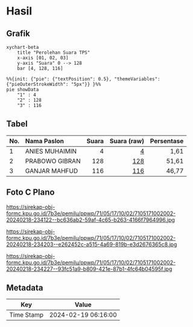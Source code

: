 # Hasil

## Grafik

```mermaid
xychart-beta
    title "Perolehan Suara TPS"
    x-axis [01, 02, 03]
    y-axis "Suara" 0 --> 128
    bar [4, 128, 116]
```

```mermaid
%%{init: {"pie": {"textPosition": 0.5}, "themeVariables": {"pieOuterStrokeWidth": "5px"}} }%%
pie showData
    "1" : 4
    "2" : 128
    "3" : 116
```

## Tabel

| No. | Nama Paslon    | Suara | Suara (raw) | Persentase |
|:--- |:-------------- | -----:| -----------:| ----------:|
| 1   | ANIES MUHAIMIN | 4     | [4][p-1]    | 1,61       |
| 2   | PRABOWO GIBRAN | 128   | [128][p-2]  | 51,61      |
| 3   | GANJAR MAHFUD  | 116   | [116][p-3]  | 46,77      |


[p-1]: https://github.com/gigit-pemilu/pemilu-2024-71-sulawesi-utara/blob/main/pilpres/hitung-suara/sub/71-sulawesi-utara/sub/05-minahasa-selatan/sub/17-amurang-barat/sub/1002-kawangkoan-bawah/sub/002-tps/sub/paslon-1.txt
[p-2]: https://github.com/gigit-pemilu/pemilu-2024-71-sulawesi-utara/blob/main/pilpres/hitung-suara/sub/71-sulawesi-utara/sub/05-minahasa-selatan/sub/17-amurang-barat/sub/1002-kawangkoan-bawah/sub/002-tps/sub/paslon-2.txt
[p-3]: https://github.com/gigit-pemilu/pemilu-2024-71-sulawesi-utara/blob/main/pilpres/hitung-suara/sub/71-sulawesi-utara/sub/05-minahasa-selatan/sub/17-amurang-barat/sub/1002-kawangkoan-bawah/sub/002-tps/sub/paslon-3.txt

## Foto C Plano

https://sirekap-obj-formc.kpu.go.id/7b3e/pemilu/ppwp/71/05/17/10/02/7105171002002-20240218-234122--bc636ab2-59af-4c65-b263-4166f7964996.jpg

https://sirekap-obj-formc.kpu.go.id/7b3e/pemilu/ppwp/71/05/17/10/02/7105171002002-20240218-234203--e262452c-a515-4a69-819b-e3d2676365c8.jpg

https://sirekap-obj-formc.kpu.go.id/7b3e/pemilu/ppwp/71/05/17/10/02/7105171002002-20240218-234227--93fc51a9-b809-421e-87b1-4fc64b04595f.jpg


## Metadata

| Key        | Value               |
| ---------- | ------------------- |
| Time Stamp | 2024-02-19 06:16:00 |



